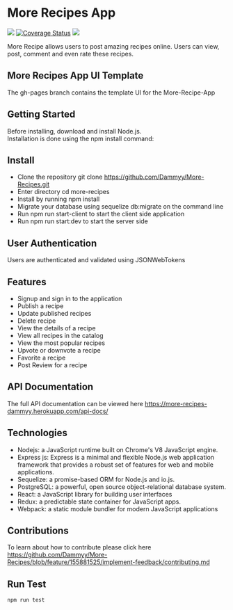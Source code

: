 # <h1>More Recipes App</h1>
<div class="badges">
<img src="https://travis-ci.org/Dammyy/More-Recipes.svg?branch=develop"></img>
<a href='https://coveralls.io/github/Dammyy/More-Recipes?branch=develop'><img src='https://coveralls.io/repos/github/Dammyy/More-Recipes/badge.svg?branch=develop' alt='Coverage Status' /></a>
<a href="https://codeclimate.com/github/Dammyy/More-Recipes/maintainability"><img src="https://api.codeclimate.com/v1/badges/37905cc8d0d99859c45a/maintainability" /></a>
</div>

More Recipe allows users to post amazing recipes online. Users can view, post, comment and even rate these recipes.

## More Recipes App UI Template
The gh-pages branch contains the template UI for the More-Recipe-App

## Getting Started
Before installing, download and install Node.js.<br>
Installation is done using the npm install command:

## Install
+ Clone the repository git clone https://github.com/Dammyy/More-Recipes.git
+ Enter directory cd more-recipes
+ Install by running npm install 
+ Migrate your database using sequelize db:migrate on the command line
+ Run npm run start-client to start the client side application
+ Run npm run start:dev to start the server side

## User Authentication
Users are authenticated and validated using JSONWebTokens


## Features
+ Signup and sign in to the application
+ Publish a recipe
+ Update published recipes
+ Delete recipe
+ View the details of a recipe
+ View all recipes in the catalog
+ View the most popular recipes
+ Upvote or downvote a recipe
+ Favorite a recipe
+ Post Review for a recipe

## API Documentation
The full API documentation can be viewed here https://more-recipes-dammyy.herokuapp.com/api-docs/

## Technologies
+ Nodejs: a JavaScript runtime built on Chrome's V8 JavaScript engine.
+ Express js: Express is a minimal and flexible Node.js web application framework that provides a robust set of features for web and mobile applications.
+ Sequelize: a promise-based ORM for Node.js and io.js.
+ PostgreSQL: a powerful, open source object-relational database system.
+ React: a JavaScript library for building user interfaces
+ Redux: a predictable state container for JavaScript apps.
+ Webpack: a static module bundler for modern JavaScript applications

## Contributions
To learn about how to contribute please click here https://github.com/Dammyy/More-Recipes/blob/feature/155881525/implement-feedback/contributing.md

## Run Test
```bash
npm run test
```